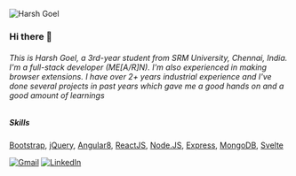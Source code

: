 ![Harsh Goel](https://harshgoel.me/src/img/harsh-banner.png)

### Hi there 👋
###### This is Harsh Goel, a 3rd-year student from SRM University, Chennai, India. I'm a full-stack developer (ME[A/R]N). I'm also experienced in making browser extensions. I have over 2+ years industrial experience and I've done several projects in past years which gave me a good hands on and a good amount of learnings

##### Skills
[Bootstrap](https://getbootstrap.com), [jQuery](http://jquery.com),  [Angular8](https://angular.io/), [ReactJS](https://reactjs.org/), [Node.JS](http://nodejs.org), [Express](http://expressjs.com), [MongoDB](https://www.mongodb.com/), [Svelte](https://svelte.dev/)


<a href="mailto:x@harshgoel.me"><img src="https://img.shields.io/badge/-Gmail-c14438?style=flat-square&logo=Gmail&logoColor=white&link=mailto:x@harshgoel.me" alt="Gmail"></a>
<a href="https://www.linkedin.com/in/harshgoel05/"><img src="https://img.shields.io/badge/LinkedIn-%230077B5.svg?&style=flat-square&logo=linkedin&logoColor=white" alt="LinkedIn"></a>
